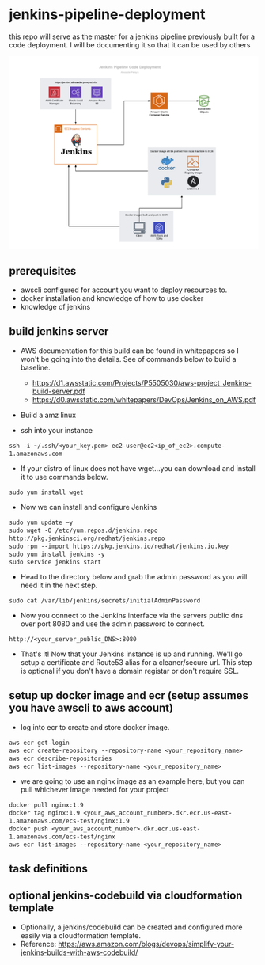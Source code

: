 # jenkins-pipeline-deployment
this repo will serve as the master for a jenkins pipeline previously built for a code deployment. I will be documenting it so that it can be used by others

![jenkins-pipeline-code-deployment-diagram](images/jenkins-pipeline-code-deployment.png)


## prerequisites

- awscli configured for account you want to deploy resources to.
- docker installation and knowledge of how to use docker
- knowledge of jenkins

## build jenkins server

- AWS documentation for this build can be found in whitepapers so I won't be going into the details. See of commands below to build a baseline.
  - https://d1.awsstatic.com/Projects/P5505030/aws-project_Jenkins-build-server.pdf
  - https://d0.awsstatic.com/whitepapers/DevOps/Jenkins_on_AWS.pdf

- Build a amz linux
- ssh into your instance
```
ssh -i ~/.ssh/<your_key.pem> ec2-user@ec2<ip_of_ec2>.compute-1.amazonaws.com
```

- If your distro of linux does not have wget...you can download and install it to use commands below.
```
sudo yum install wget
```

- Now we can install and configure Jenkins
```
sudo yum update –y
sudo wget -O /etc/yum.repos.d/jenkins.repo http://pkg.jenkinsci.org/redhat/jenkins.repo
sudo rpm --import https://pkg.jenkins.io/redhat/jenkins.io.key
sudo yum install jenkins -y
sudo service jenkins start
```
- Head to the directory below and grab the admin password as you will need it in the next step.
```
sudo cat /var/lib/jenkins/secrets/initialAdminPassword
```

- Now you connect to the Jenkins interface via the servers public dns over port 8080 and use the admin password to connect.
```
http://<your_server_public_DNS>:8080
```

- That's it! Now that your Jenkins instance is up and running. We'll go setup a certificate and Route53 alias for a cleaner/secure url. This step is optional if you don't have a domain registar or don't require SSL.

## setup up docker image and ecr (setup assumes you have awscli to aws account)

- log into ecr to create and store docker image.
```
aws ecr get-login
aws ecr create-repository --repository-name <your_repository_name>
aws ecr describe-repositories
aws ecr list-images --repository-name <your_repository_name>
```

- we are going to use an nginx image as an example here, but you can pull whichever image needed for your project
```
docker pull nginx:1.9
docker tag nginx:1.9 <your_aws_account_number>.dkr.ecr.us-east-1.amazonaws.com/ecs-test/nginx:1.9
docker push <your_aws_account_number>.dkr.ecr.us-east-1.amazonaws.com/ecs-test/nginx
aws ecr list-images --repository-name <your_repository_name>
```

## task definitions

## optional jenkins-codebuild via cloudformation template

- Optionally, a jenkins/codebuild can be created and configured more easily via a cloudformation template.
- Reference: https://aws.amazon.com/blogs/devops/simplify-your-jenkins-builds-with-aws-codebuild/
